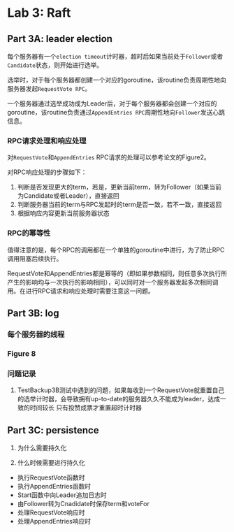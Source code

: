 # Lab 3: Raft
## Part 3A: leader election
每个服务器有一个`election timeout`计时器，超时后如果当前处于`Follower`或者`Candidate`状态，则开始进行选举。

选举时，对于每个服务器都创建一个对应的goroutine，该routine负责周期性地向服务器发起`RequestVote RPC`。

一个服务器通过选举成功成为Leader后，对于每个服务器都会创建一个对应的goroutine，该routine负责通过`AppendEntries RPC`周期性地向`Follower`发送心跳信息。

### RPC请求处理和响应处理
对`RequestVote`和`AppendEntries` RPC请求的处理可以参考论文的Figure2。

对RPC响应处理的步骤如下：
1. 判断是否发现更大的term，若是，更新当前term，转为Follower（如果当前为Candidate或者Leader），直接返回
2. 判断服务器当前的term与RPC发起时的term是否一致，若不一致，直接返回
3. 根据响应内容更新当前服务器状态

### RPC的幂等性
值得注意的是，每个RPC的调用都在一个单独的goroutine中进行，为了防止RPC调用阻塞后续执行。

RequestVote和AppendEntries都是幂等的（即如果参数相同，则任意多次执行所产生的影响均与一次执行的影响相同），可以同时对一个服务器发起多次相同调用。在进行RPC请求和响应处理时需要注意这一问题。


## Part 3B: log
### 每个服务器的线程

### Figure 8

### 问题记录
1. TestBackup3B测试中遇到的问题，如果每收到一个RequestVote就重置自己的选举计时器，会导致拥有up-to-date的服务器久久不能成为leader，达成一致的时间较长
只有投赞成票才重置超时计时器


## Part 3C: persistence
1. 为什么需要持久化

2. 什么时候需要进行持久化
* 执行RequestVote函数时
* 执行AppendEntries函数时
* Start函数中向Leader追加日志时
* 由Follower转为Cnadidate时保存term和voteFor
* 处理RequestVote响应时
* 处理AppendEntries响应时
